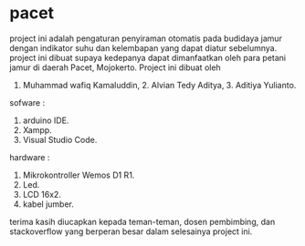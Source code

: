 # pacet

project ini adalah pengaturan penyiraman otomatis pada budidaya jamur dengan indikator suhu dan kelembapan yang dapat diatur sebelumnya.
project ini dibuat supaya kedepanya dapat dimanfaatkan oleh para petani jamur di daerah Pacet, Mojokerto. Project ini dibuat oleh 
1. Muhammad wafiq Kamaluddin, 2. Alvian Tedy Aditya, 3. Aditiya Yulianto. 

sofware :
1. arduino IDE.
2. Xampp.
3. Visual Studio Code.

hardware :
1. Mikrokontroller Wemos D1 R1.
2. Led.
3. LCD 16x2.
4. kabel jumber.


terima kasih diucapkan kepada teman-teman, dosen pembimbing, dan stackoverflow yang berperan besar dalam selesainya project ini.
